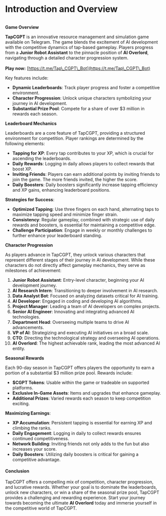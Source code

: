 # Introduction and Overview

<figure><img src="../../.gitbook/assets/05. CGPT TAP (1).png" alt=""><figcaption></figcaption></figure>

**Game Overview**

**TapCGPT** is an innovative resource management and simulation game available on Telegram. The game blends the excitement of AI development with the competitive dynamics of tap-based gameplay. Players progress from a **Junior Robot Assistant** to the pinnacle position of **AI Overlord**, navigating through a detailed character progression system.\
\
**Play now:** [https://t.me/Tap\_CGPT\_Bot](https://t.me/Tap\_CGPT\_Bot)

Key features include:

* **Dynamic Leaderboards**: Track player progress and foster a competitive environment.
* **Character Progression**: Unlock unique characters symbolizing your journey in AI development.
* **Substantial Prize Pool**: Compete for a share of over $3 million in rewards each season.

**Leaderboard Mechanics**

Leaderboards are a core feature of TapCGPT, providing a structured environment for competition. Player rankings are determined by the following elements:

* **Tapping for XP**: Every tap contributes to your XP, which is crucial for ascending the leaderboards.
* **Daily Rewards**: Logging in daily allows players to collect rewards that boost XP.
* **Inviting Friends**: Players can earn additional points by inviting friends to join the game. The more friends invited, the higher the score.
* **Daily Boosters**: Daily boosters significantly increase tapping efficiency and XP gains, enhancing leaderboard positions.

**Strategies for Success**:

* **Optimized Tapping**: Use three fingers on each hand, alternating taps to maximize tapping speed and minimize finger strain.
* **Consistency**: Regular gameplay, combined with strategic use of daily rewards and boosters, is essential for maintaining a competitive edge.
* **Challenge Participation**: Engage in weekly or monthly challenges to further enhance your leaderboard standing.

**Character Progression**

As players advance in TapCGPT, they unlock various characters that represent different stages of their journey in AI development. While these characters do not directly affect gameplay mechanics, they serve as milestones of achievement:

1. **Junior Robot Assistant**: Entry-level character, beginning your AI development journey.
2. **AI Research Intern**: Transitioning to deeper involvement in AI research.
3. **Data Analyst Bot**: Focused on analyzing datasets critical for AI training.
4. **AI Developer**: Engaged in coding and developing AI algorithms.
5. **Project Manager**: Leading a team of AI developers on complex projects.
6. **Senior AI Engineer**: Innovating and integrating advanced AI technologies.
7. **Department Head**: Overseeing multiple teams to drive AI advancements.
8. **VP of AI**: Strategizing and executing AI initiatives on a broad scale.
9. **CTO**: Directing the technological strategy and overseeing AI operations.
10. **AI Overlord**: The highest achievable rank, leading the most advanced AI entity.

**Seasonal Rewards**

Each 90-day season in TapCGPT offers players the opportunity to earn a portion of a substantial $3 million prize pool. Rewards include:

* **$CGPT Tokens**: Usable within the game or tradeable on supported platforms.
* **Exclusive In-Game Assets**: Items and upgrades that enhance gameplay.
* **Additional Prizes**: Varied rewards each season to keep competition exciting.

**Maximizing Earnings**:

* **XP Accumulation**: Persistent tapping is essential for earning XP and climbing the ranks.
* **Daily Engagement**: Logging in daily to collect rewards ensures continued competitiveness.
* **Network Building**: Inviting friends not only adds to the fun but also increases your score.
* **Daily Boosters**: Utilizing daily boosters is critical for gaining a competitive advantage.

#### Conclusion

TapCGPT offers a compelling mix of competition, character progression, and lucrative rewards. Whether your goal is to dominate the leaderboards, unlock new characters, or win a share of the seasonal prize pool, TapCGPT provides a challenging and rewarding experience. Start your journey towards becoming the ultimate **AI Overlord** today and immerse yourself in the competitive world of TapCGPT.

